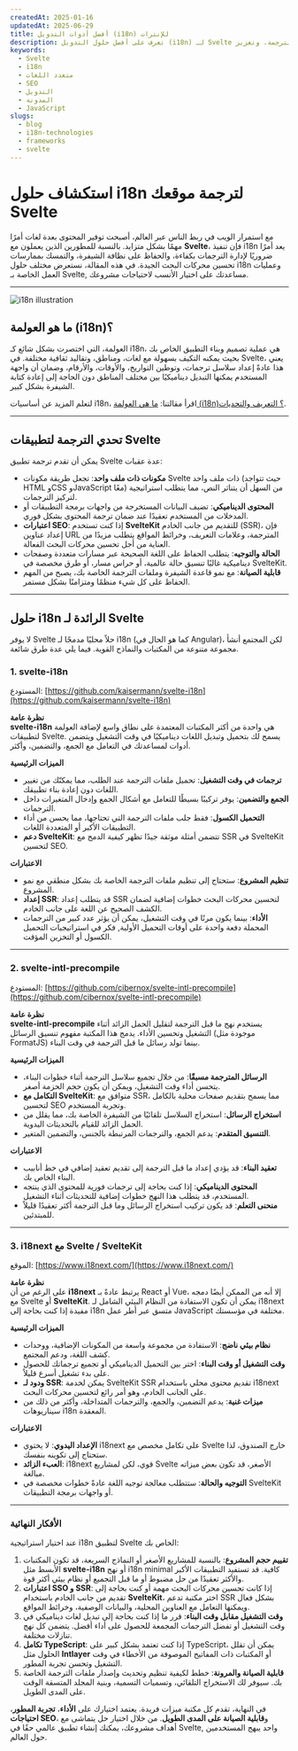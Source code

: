 ```yaml
---
createdAt: 2025-01-16
updatedAt: 2025-06-29
title: أفضل أدوات التدويل (i18n) للإنترات
description: تعرف على أفضل حلول التدويل (i18n) لـ Svelte لتجاوز تحديات الترجمة، وتعزيز SEO، وتقديم تجربة ويب عالمية سلسة.
keywords:
  - Svelte
  - i18n
  - متعدد اللغات
  - SEO
  - التدويل
  - المدونة
  - JavaScript
slugs:
  - blog
  - i18n-technologies
  - frameworks
  - svelte
---
```


# استكشاف حلول i18n لترجمة موقعك Svelte

مع استمرار الويب في ربط الناس عبر العالم، أصبحت توفير المحتوى بعدة لغات أمرًا مهمًا بشكل متزايد. بالنسبة للمطورين الذين يعملون مع **Svelte**، فإن تنفيذ i18n يعد أمرًا ضروريًا لإدارة الترجمات بكفاءة، والحفاظ على نظافة الشيفرة، والتمسك بممارسات تحسين محركات البحث الجيدة. في هذه المقالة، نستعرض مختلف حلول i18n وعمليات العمل الخاصة بـ Svelte, مساعدتك على اختيار الأنسب لاحتياجات مشروعك.

---

![i18n illustration](https://github.com/aymericzip/intlayer/blob/main/docs/blog/assets/i18n.webp)

## ما هو العولمة (i18n)؟

العولمة، التي اختصرت بشكل شائع كـ i18n، هي عملية تصميم وبناء التطبيق الخاص بك بحيث يمكنه التكيف بسهولة مع لغات، ومناطق، وتقاليد ثقافية مختلفة. في Svelte، يعني هذا عادةً إعداد سلاسل ترجمات، وتوطين التواريخ، والأوقات، والأرقام، وضمان أن واجهة المستخدم يمكنها التبديل ديناميكيًا بين مختلف المناطق دون الحاجة إلى إعادة كتابة الشيفرة بشكل كبير.

لتعلم المزيد عن أساسيات i18n، اقرأ مقالتنا: [ما هي العولمة (i18n)؟ التعريف والتحديات](https://github.com/aymericzip/intlayer/blob/main/docs/blog/ar/what_is_internationalization.md).

---

## تحدي الترجمة لتطبيقات Svelte

يمكن أن تقدم ترجمة تطبيق Svelte عدة عقبات:

- **مكونات ذات ملف واحد**: تجعل طريقة مكونات Svelte ذات ملف واحد (حيث تتواجد HTML وCSS وJavaScript معًا) من السهل أن يتناثر النص، مما يتطلب استراتيجية لتركيز الترجمات.
- **المحتوى الديناميكي**: تضيف البيانات المستخرجة من واجهات برمجة التطبيقات أو المدخلات من المستخدم تعقيدًا عند ضمان ترجمة المحتوى بشكل فوري.
- **اعتبارات SEO**: إذا كنت تستخدم **SvelteKit** للتقديم من جانب الخادم (SSR)، فإن إعداد عناوين URL المترجمة، وعلامات التعريف، وخرائط المواقع يتطلب مزيدًا من العناية من أجل تحسين محركات البحث الفعالة.
- **الحالة والتوجيه**: يتطلب الحفاظ على اللغة الصحيحة عبر مسارات متعددة وصفحات ديناميكية غالبًا تنسيق حالة عالمية، أو حراس مسار، أو طرق مخصصة في SvelteKit.
- **قابلية الصيانة**: مع نمو قاعدة الشيفرة وملفات الترجمة الخاصة بك، يصبح من المهم الحفاظ على كل شيء منظمًا ومتزامنًا بشكل مستمر.

---

## حلول i18n الرائدة لـ Svelte

لا يوفر Svelte حلاً محليًا مدمجًا لـ i18n (كما هو الحال في Angular)، لكن المجتمع أنشأ مجموعة متنوعة من المكتبات والنماذج القوية. فيما يلي عدة طرق شائعة.

### 1. svelte-i18n

المستودع: [https://github.com/kaisermann/svelte-i18n](https://github.com/kaisermann/svelte-i18n)

**نظرة عامة**  
**svelte-i18n** هي واحدة من أكثر المكتبات المعتمدة على نطاق واسع لإضافة العولمة لتطبيقات Svelte. يسمح لك بتحميل وتبديل اللغات ديناميكيًا في وقت التشغيل ويتضمن أدوات لمساعدتك في التعامل مع الجمع، والتضمين، وأكثر.

**الميزات الرئيسية**

- **ترجمات في وقت التشغيل**: تحميل ملفات الترجمة عند الطلب، مما يمكنّك من تغيير اللغات دون إعادة بناء تطبيقك.
- **الجمع والتضمين**: يوفر تركيبًا بسيطًا للتعامل مع أشكال الجمع وإدخال المتغيرات داخل الترجمات.
- **التحميل الكسول**: فقط جلب ملفات الترجمة التي تحتاجها، مما يحسن من أداء التطبيقات الأكبر أو المتعددة اللغات.
- **دعم SvelteKit**: تتضمن أمثلة موثقة جيدًا تظهر كيفية الدمج مع SSR في SvelteKit لتحسين SEO.

**الاعتبارات**

- **تنظيم المشروع**: ستحتاج إلى تنظيم ملفات الترجمة الخاصة بك بشكل منطقي مع نمو المشروع.
- **إعداد SSR**: قد يتطلب إعداد SSR لتحسين محركات البحث خطوات إضافية لضمان الكشف الصحيح عن اللغة على جانب الخادم.
- **الأداء**: بينما يكون مرنًا في وقت التشغيل، يمكن أن يؤثر عدد كبير من الترجمات المحملة دفعة واحدة على أوقات التحميل الأولية, فكر في استراتيجيات التحميل الكسول أو التخزين المؤقت.

---

### 2. svelte-intl-precompile

المستودع: [https://github.com/cibernox/svelte-intl-precompile](https://github.com/cibernox/svelte-intl-precompile)

**نظرة عامة**  
**svelte-intl-precompile** يستخدم نهج ما قبل الترجمة لتقليل الحمل الزائد أثناء التشغيل وتحسين الأداء. يدمج هذا المكتبة مفهوم تنسيق الرسائل (موجودة مثل FormatJS) بينما تولد رسائل ما قبل الترجمة في وقت البناء.

**الميزات الرئيسية**

- **الرسائل المترجمة مسبقًا**: من خلال تجميع سلاسل الترجمة أثناء خطوات البناء، يتحسن أداء وقت التشغيل، ويمكن أن يكون حجم الحزمة أصغر.
- **التكامل مع SvelteKit**: متوافق مع SSR، مما يسمح بتقديم صفحات محلية بالكامل لتحسين SEO وتجربة المستخدم.
- **استخراج الرسائل**: استخراج السلاسل تلقائيًا من الشيفرة الخاصة بك، مما يقلل من الحمل الزائد للقيام بالتحديثات اليدوية.
- **التنسيق المتقدم**: يدعم الجمع، والترجمات المرتبطة بالجنس، والتضمين المتغير.

**الاعتبارات**

- **تعقيد البناء**: قد يؤدي إعداد ما قبل الترجمة إلى تقديم تعقيد إضافي في خط أنابيب البناء الخاص بك.
- **المحتوى الديناميكي**: إذا كنت بحاجة إلى ترجمات فورية للمحتوى الذي ينتجه المستخدم، قد يتطلب هذا النهج خطوات إضافية للتحديثات أثناء التشغيل.
- **منحنى التعلم**: قد يكون تركيب استخراج الرسائل وما قبل الترجمة أكثر تعقيدًا قليلاً للمبتدئين.

---

### 3. i18next مع Svelte / SvelteKit

الموقع: [https://www.i18next.com/](https://www.i18next.com/)

**نظرة عامة**  
على الرغم من أن **i18next** يرتبط عادةً بـ React أو Vue، إلا أنه من الممكن أيضًا دمجه مع Svelte أو **SvelteKit**. يمكن أن تكون الاستفادة من النظام البيئي الشامل لـ i18next مفيدة إذا كنت بحاجة إلى i18n متسق عبر أطر عمل JavaScript مختلفة في مؤسستك.

**الميزات الرئيسية**

- **نظام بيئي ناضج**: الاستفادة من مجموعة واسعة من المكونات الإضافية، ووحدات كشف اللغة، ودعم المجتمع.
- **وقت التشغيل أو وقت البناء**: اختر بين التحميل الديناميكي أو تجميع ترجماتك للحصول على بدء تشغيل أسرع قليلاً.
- **ودود لـ SSR**: يمكن لخدمة SvelteKit SSR تقديم محتوى محلي باستخدام i18next على الجانب الخادم، وهو أمر رائع لتحسين محركات البحث.
- **ميزات غنية**: يدعم التضمين، والجمع، والترجمات المتداخلة، وأكثر من ذلك من سيناريوهات i18n المعقدة.

**الاعتبارات**

- **الإعداد اليدوي**: لا يحتوي i18next على تكامل مخصص مع Svelte خارج الصندوق، لذا ستحتاج إلى تكوينه بنفسك.
- **العبء الزائد**: i18next قوي، لكن لمشاريع Svelte الأصغر، قد تكون بعض ميزاته مبالغة.
- **التوجيه والحالة**: ستتطلب معالجة توجيه اللغة عادةً خطوات مخصصة في SvelteKit أو واجهات برمجة التطبيقات.

---

### الأفكار النهائية

عند اختيار استراتيجية i18n لتطبيق Svelte الخاص بك:

1. **تقييم حجم المشروع**: بالنسبة للمشاريع الأصغر أو النماذج السريعة، قد تكون المكتبات الأبسط مثل **svelte-i18n** أو نهج i18n minimal كافية. قد تستفيد التطبيقات الأكبر والأكثر تعقيدًا من حل مضبوط أو ما قبل التجميع أو نظام بيئي أكثر قوة.
2. **اعتبارات SSO و SSR**: إذا كانت تحسين محركات البحث مهمة أو كنت بحاجة إلى تقديم من جانب الخادم باستخدام **SvelteKit**، اختر مكتبة تدعم SSR بشكل فعال ويمكنها التعامل مع العناوين المحلية، والبيانات الوصفية، وخرائط المواقع.
3. **وقت التشغيل مقابل وقت البناء**: قرر ما إذا كنت بحاجة إلى تبديل لغات ديناميكي في وقت التشغيل أو تفضل الترجمات المجمعة للحصول على أداء أفضل. يتضمن كل نهج تنازلات مختلفة.
4. **تكامل TypeScript**: إذا كنت تعتمد بشكل كبير على TypeScript، يمكن أن تقلل الحلول مثل **Intlayer** أو المكتبات ذات المفاتيح الموصوفة من الأخطاء في وقت التشغيل وتحسن تجربة المطور.
5. **قابلية الصيانة والمرونة**: خطط لكيفية تنظيم وتحديث وإصدار ملفات الترجمة الخاصة بك. سيوفر لك الاستخراج التلقائي، وتسميات التسمية، وبنية المجلد المتسقة الوقت على المدى الطويل.

في النهاية، تقدم كل مكتبة ميزات فريدة. يعتمد اختيارك على **الأداء**، **تجربة المطور**، **احتياجات SEO**، و**قابلية الصيانة على المدى الطويل**. من خلال اختيار حل يتماشى مع أهداف مشروعك، يمكنك إنشاء تطبيق عالمي حقًا في Svelte, واحد يبهج المستخدمين حول العالم.

